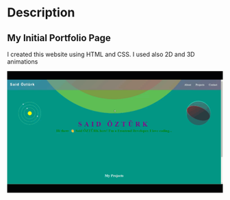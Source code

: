 # Description

## My Initial Portfolio Page
I created this website using HTML and CSS. I used also 2D and 3D animations

![Portfolio](./image/Potfolio.gif)